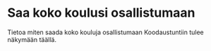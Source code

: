 

# Saa koko koulusi osallistumaan

Tietoa miten saada koko kouluja osallistumaan Koodaustuntiin tulee näkymään täällä.